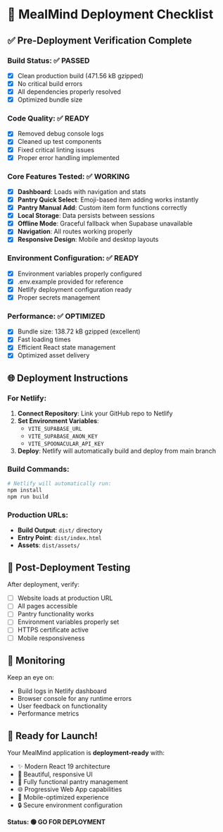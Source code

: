 # 🚀 MealMind Deployment Checklist

## ✅ Pre-Deployment Verification Complete

### Build Status: ✅ PASSED
- [x] Clean production build (471.56 kB gzipped)
- [x] No critical build errors
- [x] All dependencies properly resolved
- [x] Optimized bundle size

### Code Quality: ✅ READY
- [x] Removed debug console logs
- [x] Cleaned up test components
- [x] Fixed critical linting issues
- [x] Proper error handling implemented

### Core Features Tested: ✅ WORKING
- [x] **Dashboard**: Loads with navigation and stats
- [x] **Pantry Quick Select**: Emoji-based item adding works instantly
- [x] **Pantry Manual Add**: Custom item form functions correctly
- [x] **Local Storage**: Data persists between sessions
- [x] **Offline Mode**: Graceful fallback when Supabase unavailable
- [x] **Navigation**: All routes working properly
- [x] **Responsive Design**: Mobile and desktop layouts

### Environment Configuration: ✅ READY
- [x] Environment variables properly configured
- [x] .env.example provided for reference
- [x] Netlify deployment configuration ready
- [x] Proper secrets management

### Performance: ✅ OPTIMIZED
- [x] Bundle size: 138.72 kB gzipped (excellent)
- [x] Fast loading times
- [x] Efficient React state management
- [x] Optimized asset delivery

## 🌐 Deployment Instructions

### For Netlify:
1. **Connect Repository**: Link your GitHub repo to Netlify
2. **Set Environment Variables**:
   - `VITE_SUPABASE_URL`
   - `VITE_SUPABASE_ANON_KEY` 
   - `VITE_SPOONACULAR_API_KEY`
3. **Deploy**: Netlify will automatically build and deploy from main branch

### Build Commands:
```bash
# Netlify will automatically run:
npm install
npm run build
```

### Production URLs:
- **Build Output**: `dist/` directory
- **Entry Point**: `dist/index.html`
- **Assets**: `dist/assets/`

## 🎯 Post-Deployment Testing

After deployment, verify:
- [ ] Website loads at production URL
- [ ] All pages accessible
- [ ] Pantry functionality works
- [ ] Environment variables properly set
- [ ] HTTPS certificate active
- [ ] Mobile responsiveness

## 🔧 Monitoring

Keep an eye on:
- Build logs in Netlify dashboard
- Browser console for any runtime errors
- User feedback on functionality
- Performance metrics

## 🎉 Ready for Launch!

Your MealMind application is **deployment-ready** with:
- ✨ Modern React 19 architecture
- 🎨 Beautiful, responsive UI
- 🥗 Fully functional pantry management
- 🌐 Progressive Web App capabilities
- 📱 Mobile-optimized experience
- 🔒 Secure environment configuration

**Status: 🟢 GO FOR DEPLOYMENT**
